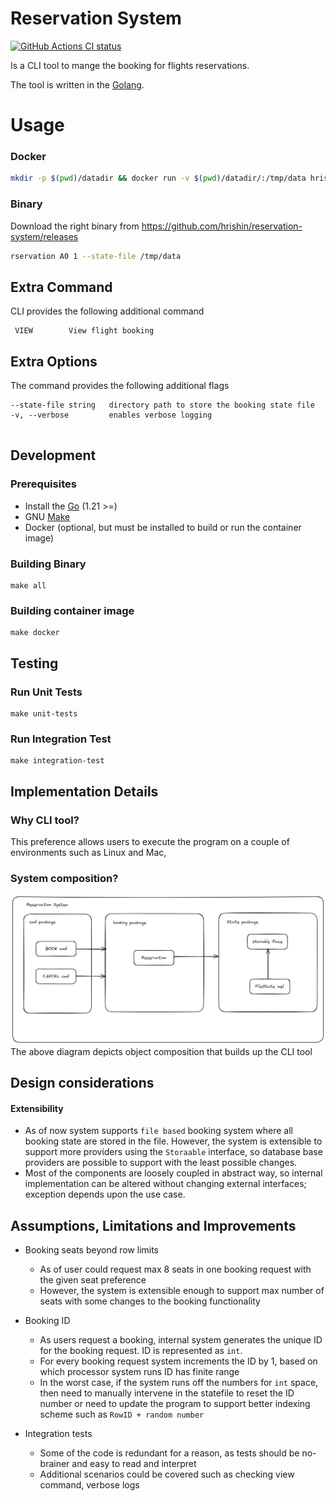 # Reservation System

<p align="left">
  <a href="https://github.com/hrishin/reservation-system/actions"><img alt="GitHub Actions CI status" src="https://github.com/hrishin/reservation-system/workflows/build-and-test/badge.svg"></a>
</p>

Is a CLI tool to mange the booking for flights reservations.

The tool is written in the [Golang](https://golang.org).

# Usage
### Docker
```bash
mkdir -p $(pwd)/datadir && docker run -v $(pwd)/datadir/:/tmp/data hriships/reservation:v0.0.1 BOOK A0 1 --state-file /tmp/data
```

### Binary

Download the right binary from https://github.com/hrishin/reservation-system/releases

```bash
rservation A0 1 --state-file /tmp/data
```

## Extra Command
CLI provides the following additional command
```
 VIEW        View flight booking
```

## Extra Options
The command provides the following additional flags
```
--state-file string   directory path to store the booking state file
-v, --verbose         enables verbose logging


```

## Development
### Prerequisites
* Install the [Go](https://golang.org/doc/install) (1.21 >=)
* GNU [Make](https://www.gnu.org/software/make/)
* Docker (optional, but must be installed to build or run the container image)

### Building Binary
```
make all
```

### Building container image
```
make docker
```

## Testing

### Run Unit Tests
```
make unit-tests
```

### Run Integration Test
```
make integration-test
```

## Implementation Details
### Why CLI tool?
This preference allows users to execute the program on a couple of environments such as Linux and Mac,

### System composition?
![alt text](/docs/flight-reservation.png "reservation system sources design")
The above diagram depicts object composition that builds up the CLI tool

## Design considerations
#### Extensibility
- As of now system supports `file based` booking system where all booking state are stored in the file. However, the system is extensible to support more providers
  using the `Storaable` interface, so database base providers are possible to support with the least possible changes.
- Most of the components are loosely coupled in abstract way, so
  internal implementation can be altered without changing external interfaces; exception depends upon the use case.

## Assumptions, Limitations and Improvements
- Booking seats beyond row limits
    - As of user could request max 8 seats in one booking request with the given seat preference
    - However, the system is extensible enough to support max number of seats with some changes to the booking functionality

- Booking ID
  - As users request a booking, internal system generates the unique ID for the booking request. ID is represented as `int`.
  - For every booking request system increments the ID by 1, based on which processor system runs ID has finite range
  - In the worst case, if the system runs off the numbers for `int` space, then need to manually intervene in the statefile to reset the ID number
    or need to update the program to support better indexing scheme such as `RowID + random number`

- Integration tests
  - Some of the code is redundant for a reason, as tests should be no-brainer and easy to read and interpret 
  - Additional scenarios could be covered such as checking view command, verbose logs 
